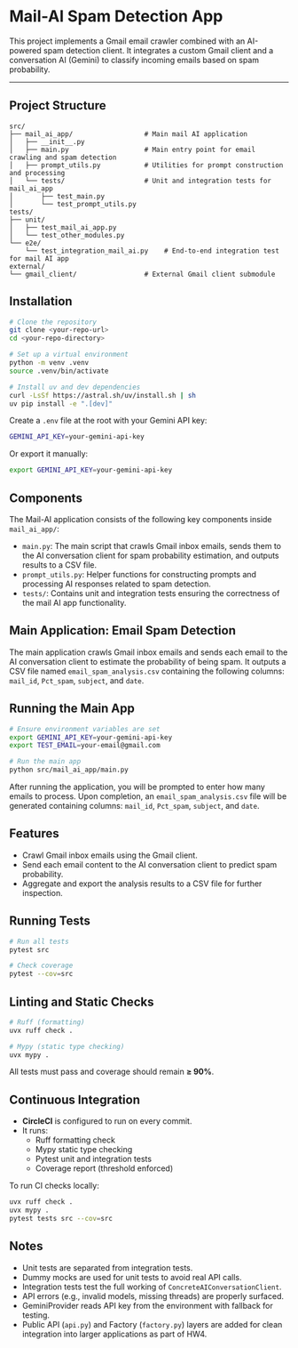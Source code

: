 # Mail-AI Spam Detection App

This project implements a Gmail email crawler combined with an AI-powered spam detection client. It integrates a custom Gmail client and a conversation AI (Gemini) to classify incoming emails based on spam probability.

---

## Project Structure

```
src/
├── mail_ai_app/                  # Main mail AI application
│   ├── __init__.py
│   ├── main.py                   # Main entry point for email crawling and spam detection
│   ├── prompt_utils.py           # Utilities for prompt construction and processing
│   └── tests/                    # Unit and integration tests for mail_ai_app
│       ├── test_main.py
│       └── test_prompt_utils.py
tests/
├── unit/
│   ├── test_mail_ai_app.py
│   └── test_other_modules.py
└── e2e/
    └── test_integration_mail_ai.py    # End-to-end integration test for mail AI app
external/
└── gmail_client/                 # External Gmail client submodule
```

## Installation

```bash
# Clone the repository
git clone <your-repo-url>
cd <your-repo-directory>

# Set up a virtual environment
python -m venv .venv
source .venv/bin/activate

# Install uv and dev dependencies
curl -LsSf https://astral.sh/uv/install.sh | sh
uv pip install -e ".[dev]"
```

Create a `.env` file at the root with your Gemini API key:

```bash
GEMINI_API_KEY=your-gemini-api-key
```

Or export it manually:

```bash
export GEMINI_API_KEY=your-gemini-api-key
```

## Components

The Mail-AI application consists of the following key components inside `mail_ai_app/`:

- `main.py`: The main script that crawls Gmail inbox emails, sends them to the AI conversation client for spam probability estimation, and outputs results to a CSV file.
- `prompt_utils.py`: Helper functions for constructing prompts and processing AI responses related to spam detection.
- `tests/`: Contains unit and integration tests ensuring the correctness of the mail AI app functionality.

## Main Application: Email Spam Detection

The main application crawls Gmail inbox emails and sends each email to the AI conversation client to estimate the probability of being spam. It outputs a CSV file named `email_spam_analysis.csv` containing the following columns: `mail_id`, `Pct_spam`, `subject`, and `date`.

## Running the Main App

```bash
# Ensure environment variables are set
export GEMINI_API_KEY=your-gemini-api-key
export TEST_EMAIL=your-email@gmail.com

# Run the main app
python src/mail_ai_app/main.py
```

After running the application, you will be prompted to enter how many emails to process. Upon completion, an `email_spam_analysis.csv` file will be generated containing columns: `mail_id`, `Pct_spam`, `subject`, and `date`.

## Features

- Crawl Gmail inbox emails using the Gmail client.
- Send each email content to the AI conversation client to predict spam probability.
- Aggregate and export the analysis results to a CSV file for further inspection.

## Running Tests

```bash
# Run all tests
pytest src

# Check coverage
pytest --cov=src
```

## Linting and Static Checks

```bash
# Ruff (formatting)
uvx ruff check .

# Mypy (static type checking)
uvx mypy .
```

All tests must pass and coverage should remain **≥ 90%**.

## Continuous Integration

- **CircleCI** is configured to run on every commit.
- It runs:
  - Ruff formatting check
  - Mypy static type checking
  - Pytest unit and integration tests
  - Coverage report (threshold enforced)

To run CI checks locally:

```bash
uvx ruff check .
uvx mypy .
pytest tests src --cov=src
```

## Notes

- Unit tests are separated from integration tests.
- Dummy mocks are used for unit tests to avoid real API calls.
- Integration tests test the full working of `ConcreteAIConversationClient`.
- API errors (e.g., invalid models, missing threads) are properly surfaced.
- GeminiProvider reads API key from the environment with fallback for testing.
- Public API (`api.py`) and Factory (`factory.py`) layers are added for clean integration into larger applications as part of HW4.
